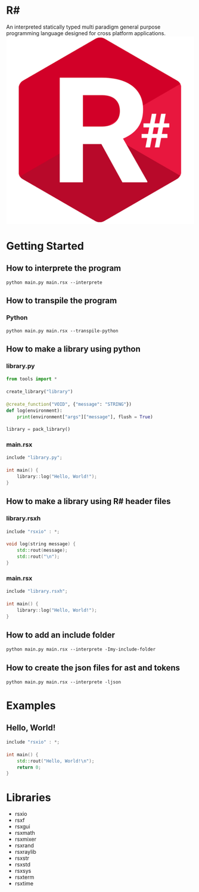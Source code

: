 # R#
An interpreted statically typed multi paradigm general purpose programming language designed for cross platform applications.
![rsharp logo](rsharp/icon.png)

# Getting Started
## How to interprete the program
```
python main.py main.rsx --interprete
```

## How to transpile the program
### Python
```
python main.py main.rsx --transpile-python
```

## How to make a library using python
### library.py
```python
from tools import *

create_library("library")

@create_function("VOID", {"message": "STRING"})
def log(environment):
    print(environment["args"]["message"], flush = True)

library = pack_library()
```

### main.rsx
```c++
include "library.py";

int main() {
    library::log("Hello, World!");
}
```

## How to make a library using R# header files
### library.rsxh
```c++
include "rsxio" : *;

void log(string message) {
    std::rout(message);
    std::rout("\n");
}
```

### main.rsx
```c++
include "library.rsxh";

int main() {
    library::log("Hello, World!");
}
```

## How to add an include folder
```
python main.py main.rsx --interprete -Imy-include-folder
```

## How to create the json files for ast and tokens
```
python main.py main.rsx --interprete -ljson
```

# Examples
## Hello, World!
```c++
include "rsxio" : *;

int main() {
    std::rout("Hello, World!\n");
    return 0;
}
```

# Libraries
- rsxio
- rsxf
- rsxgui
- rsxmath
- rsxmixer
- rsxrand
- rsxraylib
- rsxstr
- rsxstd
- rsxsys
- rsxterm
- rsxtime
